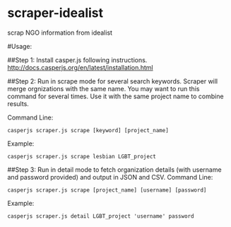 scraper-idealist
================

scrap NGO information from idealist

#Usage:

##Step 1: 
Install casper.js following instructions.
http://docs.casperjs.org/en/latest/installation.html

##Step 2: 
Run in scrape mode for several search keywords. Scraper will merge orgnizations with the same name.
You may want to run this command for several times. Use it with the same project name to combine results.

Command Line:

    casperjs scraper.js scrape [keyword] [project_name]

Example:

    casperjs scraper.js scrape lesbian LGBT_project

##Step 3: 
Run in detail mode to fetch organization details (with username and password provided) and output in JSON and CSV.
Command Line:

    casperjs scraper.js scrape [project_name] [username] [password]

Example:

    casperjs scraper.js detail LGBT_project 'username' password
